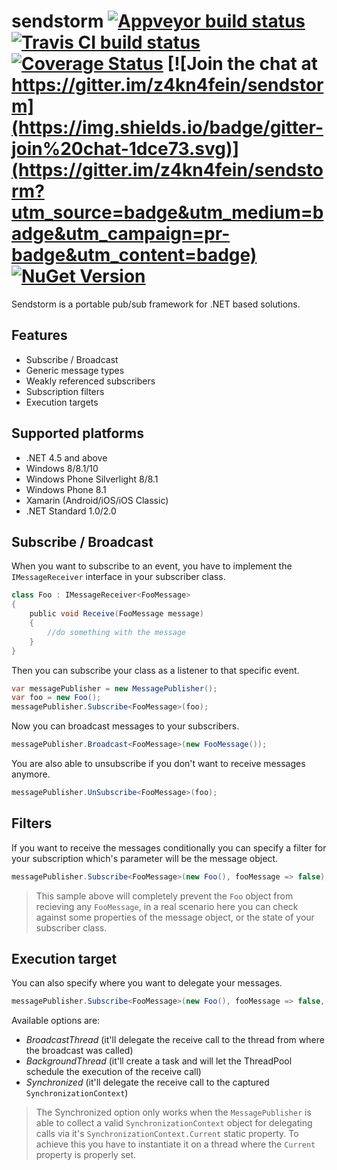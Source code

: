 # sendstorm [![Appveyor build status](https://img.shields.io/appveyor/ci/pcsajtai/sendstorm/master.svg?label=appveyor)](https://ci.appveyor.com/project/pcsajtai/sendstorm/branch/master) [![Travis CI build status](https://img.shields.io/travis/z4kn4fein/sendstorm/master.svg?label=travis-ci)](https://travis-ci.org/z4kn4fein/sendstorm) [![Coverage Status](https://coveralls.io/repos/github/z4kn4fein/sendstorm/badge.svg?branch=master)](https://coveralls.io/github/z4kn4fein/sendstorm?branch=master) [![Join the chat at https://gitter.im/z4kn4fein/sendstorm](https://img.shields.io/badge/gitter-join%20chat-1dce73.svg)](https://gitter.im/z4kn4fein/sendstorm?utm_source=badge&utm_medium=badge&utm_campaign=pr-badge&utm_content=badge) [![NuGet Version](https://buildstats.info/nuget/Sendstorm)](https://www.nuget.org/packages/Sendstorm/)
Sendstorm is a portable pub/sub framework for .NET based solutions.

## Features

 - Subscribe / Broadcast
 - Generic message types
 - Weakly referenced subscribers
 - Subscription filters
 - Execution targets

## Supported platforms

 - .NET 4.5 and above
 - Windows 8/8.1/10
 - Windows Phone Silverlight 8/8.1
 - Windows Phone 8.1
 - Xamarin (Android/iOS/iOS Classic)
 - .NET Standard 1.0/2.0

## Subscribe / Broadcast
When you want to subscribe to an event, you have to implement the `IMessageReceiver` interface in your subscriber class.
```c#
class Foo : IMessageReceiver<FooMessage>
{
    public void Receive(FooMessage message)
    {
        //do something with the message
    }
}
```
Then you can subscribe your class as a listener to that specific event.
```c#
var messagePublisher = new MessagePublisher();
var foo = new Foo();
messagePublisher.Subscribe<FooMessage>(foo);
```
Now you can broadcast messages to your subscribers.
```c#
messagePublisher.Broadcast<FooMessage>(new FooMessage());
```
You are also able to unsubscribe if you don't want to receive messages anymore.
```c#
messagePublisher.UnSubscribe<FooMessage>(foo);
```
## Filters
If you want to receive the messages conditionally you can specify a filter for your subscription which's parameter will be the message object.
```c#
messagePublisher.Subscribe<FooMessage>(new Foo(), fooMessage => false); 
```
> This sample above will completely prevent the `Foo` object from recieving any `FooMessage`, in a real scenario here you can check against some properties of the message object, or the state of your subscriber class.

## Execution target
You can also specify where you want to delegate your messages.  
```c#
messagePublisher.Subscribe<FooMessage>(new Foo(), fooMessage => false, ExecutionTarget.BackgroundThread); 
```
Available options are:

 - *BroadcastThread* (it'll delegate the receive call to the thread from where the broadcast was called)
 - *BackgroundThread* (it'll create a task and will let the ThreadPool schedule the execution of the receive call)
 - *Synchronized* (it'll delegate the receive call to the captured `SynchronizationContext`)

> The Synchronized option only works when the `MessagePublisher` is able to collect a valid `SynchronizationContext` object for delegating calls via it's `SynchronizationContext.Current` static property. To achieve this you have to instantiate it on a thread where the `Current` property is properly set.
